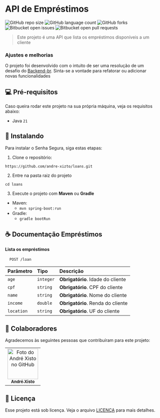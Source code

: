 # API de Empréstimos

![GitHub repo size](https://img.shields.io/github/repo-size/andre-xizto/loans?style=for-the-badge)
![GitHub language count](https://img.shields.io/github/languages/count/andre-xizto/loans?style=for-the-badge)
![GitHub forks](https://img.shields.io/github/forks/andre-xizto/loans?style=for-the-badge)
![Bitbucket open issues](https://img.shields.io/bitbucket/issues/andre-xizto/loans?style=for-the-badge)
![Bitbucket open pull requests](https://img.shields.io/bitbucket/pr-raw/andre-xizto/loans?style=for-the-badge)

> Este projeto é uma API que lista os empréstimos disponíveis a um cliente

### Ajustes e melhorias

O projeto foi desenvolvido com o intuito de ser uma resolução de um desafio do [Backend-br](https://github.com/backend-br/desafios/tree/master). Sinta-se a vontade para refatorar ou adicionar novas funcionalidades

## 💻 Pré-requisitos

Caso queira rodar este projeto na sua própria máquina, veja os requisitos abaixo:

- Java `21`

## 🚀 Instalando

Para instalar o Senha Segura, siga estas etapas:

1. Clone o repositório:
```
https://github.com/andre-xizto/loans.git
```

2. Entre na pasta raiz do projeto
```
cd loans
```

3. Execute o projeto com **Maven** ou **Gradle**
- Maven:
    - ```mvn spring-boot:run```
- Gradle:
    - ```gradle bootRun```
## ☕ Documentação Empréstimos

#### Lista os empréstimos

```http
  POST /loan
```

| Parâmetro  | Tipo      | Descrição                         |
|:-----------|:----------|:----------------------------------|
| `age`      | `integer` | **Obrigatório**. Idade do cliente |
| `cpf`      | `string`  | **Obrigatório**. CPF do cliente   |
| `name`     | `string`  | **Obrigatório**. Nome do cliente  |
| `income`   | `double`  | **Obrigatório**. Renda do cliente |
| `location` | `string`  | **Obrigatório**. UF do cliente    |

## 🤝 Colaboradores

Agradecemos às seguintes pessoas que contribuíram para este projeto:

<table>
  <tr>
    <td align="center">
      <a href="https://github.com/andre-xizto/" title="GitHub de André Xisto" target="_blank">
        <img src="https://avatars.githubusercontent.com/u/35929740" width="100px;" alt="Foto do André Xisto no GitHub"/><br>
        <sub>
          <b>André Xisto</b>
        </sub>
      </a>
    </td>
  </tr>
</table>

## 📝 Licença

Esse projeto está sob licença. Veja o arquivo [LICENÇA](LICENSE.md) para mais detalhes.